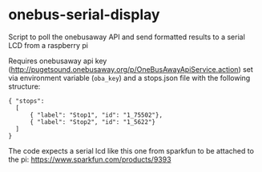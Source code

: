 # onebus-serial-display
Script to poll the onebusaway API and send formatted results to a serial LCD from a raspberry pi

Requires onebusaway api key (http://pugetsound.onebusaway.org/p/OneBusAwayApiService.action) set via environment variable (`oba_key`) and a stops.json file with the following structure:

```
{ "stops":                               
  [                                      
      { "label": "Stop1", "id": "1_75502"}, 
      { "label": "Stop2", "id": "1_5622"}   
  ]                                      
}        
```

The code expects a serial lcd like this one from sparkfun to be attached to the pi: https://www.sparkfun.com/products/9393 
